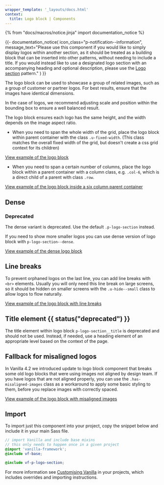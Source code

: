 ```yaml
---
wrapper_template: '_layouts/docs.html'
context:
  title: Logo block | Components
---
```


{% from "docs/macros/notice.jinja" import documentation_notice %}

{{- documentation_notice(
    icon_class="p-notification--information",
    message_text="Please use this component if you would like to simply display logos within another section, as it should be treated as a building block that can be inserted into other patterns, without needing to include a title. If you would instead like to use a designated logo section with an accompanying heading and optional description, please use the <a href='/docs/patterns/logo-section'>Logo section</a> pattern."
) }}

The logo block can be used to showcase a group of related images, such as a group of customer or partner logos.
For best results, ensure that the images have identical dimensions.

In the case of logos, we recommend adjusting scale and position within the bounding box to ensure a well balanced result.

The logo block ensures each logo has the same height, and the width depends on the image aspect ratio.

- When you need to span the whole width of the grid, place the logo block within parent container with the class `.u-fixed-width`. (This class matches the overall fixed width of the grid, but doesn't create a css grid context for its children)

<div class="embedded-example"><a href="/docs/examples/patterns/logo-block/default" class="js-example">
View example of the logo block
</a></div>

- When you need to span a certain number of columns, place the logo block within a parent container with a column class, e.g. `.col-6`, which is a direct child of a parent with class `.row`.

<div class="embedded-example"><a href="/docs/examples/patterns/logo-block/logo-block-in-six-column-parent/" class="js-example">
View example of the logo block inside a six column parent container
</a></div>

## Dense

<div class="p-notification--caution">
  <div class="p-notification__content">
    <h3 class="p-notification__title">Deprecated</h3>
    <p class="p-notification__message">The dense variant is deprecated. Use the default <code>.p-logo-section</code> instead.</p>
  </div>
</div>

If you need to show more smaller logos you can use dense version of logo block with `p-logo-section--dense`.

<div class="embedded-example"><a href="/docs/examples/patterns/logo-block/logo-block-dense/" class="js-example">
View example of the dense logo block
</a></div>

## Line breaks

To prevent orphaned logos on the last line, you can add line breaks with `<br>` elements. Usually you will only need this line break on large screens, so it should be hidden on smaller screens with the `.u-hide--small` class to allow logos to flow naturally.

<div class="embedded-example"><a href="/docs/examples/patterns/logo-block/logo-block-line-breaks/" class="js-example">
View example of the logo block with line breaks
</a></div>

## Title element {{ status("deprecated") }}

The title element within logo block `p-logo-section__title` is deprecated and should not be used. Instead, if needed, use a heading element of an appropriate level based on the context of the page.

## Fallback for misaligned logos

In Vanilla 4.2 we introduced update to logo block component that breaks some old logo blocks that were using images not aligned by design team. If you have logos that are not aligned properly, you can use the `.has-misaligned-images` class as a workaround to apply some basic styling to them, before you replace images with correctly spaced.

<div class="embedded-example"><a href="/docs/examples/patterns/logo-block/logo-block-fallback/" class="js-example">
View example of the logo block with misaligned images
</a></div>

## Import

To import just this component into your project, copy the snippet below and include it in your main Sass file.

```scss
// import Vanilla and include base mixins
// this only needs to happen once in a given project
@import 'vanilla-framework';
@include vf-base;

@include vf-p-logo-section;
```

For more information see [Customising Vanilla](/docs/customising-vanilla/) in your projects, which includes overrides and importing instructions.
